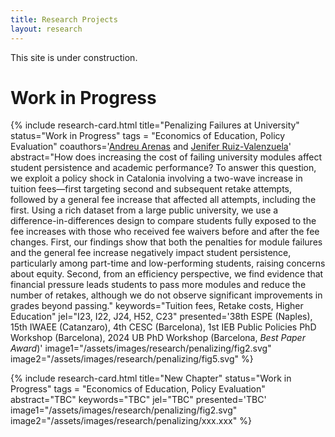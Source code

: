 ```yaml
---
title: Research Projects
layout: research
---
```


This site is under construction.

# Work in Progress

{% include research-card.html
  title="Penalizing Failures at University"
  status="Work in Progress"
  tags = "Economics of Education, Policy Evaluation"
  coauthors='<a href="https://sites.google.com/site/andreuarenasweb/">Andreu Arenas</a> and <a href="https://sites.google.com/site/ruizvalenjenifer">Jenifer Ruiz-Valenzuela</a>'
  abstract="How does increasing the cost of failing university modules affect student persistence and academic performance? To answer this question, we exploit a policy shock in Catalonia involving a two-wave increase in tuition fees—first targeting second and subsequent retake attempts, followed by a general fee increase that affected all attempts, including the first. Using a rich dataset from a large public university, we use a difference-in-differences design to compare students fully exposed to the fee increases with those who received fee waivers before and after the fee changes. First, our findings show that both the penalties for module failures and the general fee increase negatively impact student persistence, particularly among part-time and low-performing students, raising concerns about equity. Second, from an efficiency perspective, we find evidence that financial pressure leads students to pass more modules and reduce the number of retakes, although we do not observe significant improvements in grades beyond passing."
  keywords="Tuition fees, Retake costs, Higher Education"
  jel="I23, I22, J24, H52, C23"
  presented='38th ESPE (Naples), 15th IWAEE (Catanzaro), 4th CESC (Barcelona), 1st IEB Public Policies PhD Workshop (Barcelona), 2024 UB PhD Workshop (Barcelona, <em>Best Paper Award</em>)'
  image1="/assets/images/research/penalizing/fig2.svg"
  image2="/assets/images/research/penalizing/fig5.svg"
%}


{% include research-card.html
  title="New Chapter"
  status="Work in Progress"
  tags = "Economics of Education, Policy Evaluation"
  abstract="TBC"
  keywords="TBC"
  jel="TBC"
  presented='TBC'
  image1="/assets/images/research/penalizing/fig2.svg"
  image2="/assets/images/research/penalizing/xxx.xxx"
%}
